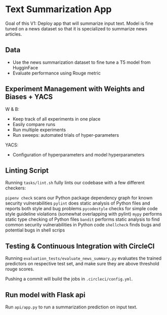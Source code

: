 # Text Summarization App

Goal of this V1: Deploy app that will summarize input text. Model is fine tuned on a news dataset so that it is specialized to summarize news articles.  

## Data

- Use the news summarization dataset to fine tune a T5 model from HugginFace
- Evaluate performance using Rouge metric

## Experiment Management with Weights and Biases + YACS

W & B:
- Keep track of all experiments in one place
- Easily compare runs
- Run multiple experiments
- Run sweeps: automated trials of hyper-parameters

YACS: 
- Configuration of hyperparameters and model hyperparameters

## Linting Script

Running `tasks/lint.sh` fully lints our codebase with a few different checkers:

`pipenv check` scans our Python package dependency graph for known security vulnerabilities
`pylint` does static analysis of Python files and reports both style and bug problems
`pycodestyle` checks for simple code style guideline violations (somewhat overlapping with pylint)
`mypy` performs static type checking of Python files
`bandit` performs static analysis to find common security vulnerabilities in Python code
`shellcheck` finds bugs and potential bugs in shell scrips

## Testing & Continuous Integration with CircleCI

Running `evaluation_tests/evaluate_news_summary.py` evaluates the trained predictors on respective test set, and make sure they are above threshold rouge scores.

Pushing a commit will build the jobs in `.circleci/config.yml`.

## Run model with Flask api

Run `api/app.py` to run a summarization prediction on input text. 